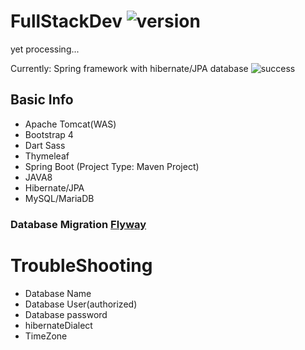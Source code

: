 # FullStackDev ![version](https://img.shields.io/badge/Version-0.0.1-green.svg)
yet processing...

Currently:
Spring framework with hibernate/JPA database ![success](https://img.shields.io/badge/Connection-success-informational.svg)


## Basic Info ##

* Apache Tomcat(WAS)
* Bootstrap 4 
* Dart Sass
* Thymeleaf
* Spring Boot (Project Type: Maven Project)
* JAVA8
* Hibernate/JPA
* MySQL/MariaDB

### Database Migration [Flyway](https://flywaydb.org/)



# TroubleShooting
* Database Name
* Database User(authorized)
* Database password
* hibernateDialect
* TimeZone
